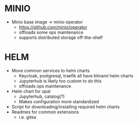 # MINIO

* Minio base image -> minio operator
    - https://github.com/minio/operator
    - offloads some ops maintenance
    - supports distributed storage off-the-shelf

# HELM

* Move common services to helm charts
    - Keycloak, postgresql, traefik all have bitnami helm charts
    - Jupyterhub is likely too custom to do this
    - offloads ops maintenance
* Helm chart for opal
    - Jupyterhub, catalog(?)
    - Makes configuration more standardized
* Script for downloading/installing required helm charts
* Readmes for common extensions
    - i.e. gitea